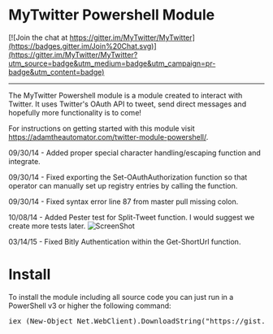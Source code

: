 # MyTwitter Powershell Module

[![Join the chat at https://gitter.im/MyTwitter/MyTwitter](https://badges.gitter.im/Join%20Chat.svg)](https://gitter.im/MyTwitter/MyTwitter?utm_source=badge&utm_medium=badge&utm_campaign=pr-badge&utm_content=badge)
- - -
The MyTwitter Powershell module is a module created to interact with Twitter.  It uses Twitter's OAuth API to tweet, send direct messages and hopefully more functionality is to come!

For instructions on getting started with this module visit https://adamtheautomator.com/twitter-module-powershell/.

09/30/14 - Added proper special character handling/escaping function and integrate.  

09/30/14 - Fixed exporting the Set-OAuthAuthorization function so that operator can manually set up registry entries by calling the function.  

09/30/14 - Fixed syntax error line 87 from master pull missing colon.

10/08/14 - Added Pester test for Split-Tweet function. I would suggest we create more tests later.
![ScreenShot](https://raw.githubusercontent.com/MyTwitter/MyTwitter/master/PesterSplitTweet.gif)

03/14/15 - Fixed Bitly Authentication within the Get-ShortUrl function.

# Install
To install the module including all source code you can just run in a PowerShell v3 or higher the following command:
<pre>
iex (New-Object Net.WebClient).DownloadString("https://gist.githubusercontent.com/stefanstranger/2138dc710576bc40b64b/raw/bfd25a0e7363e9a1906908b0695ebcffaa508276/InstallMyTwitterModule.ps1")
</pre>
